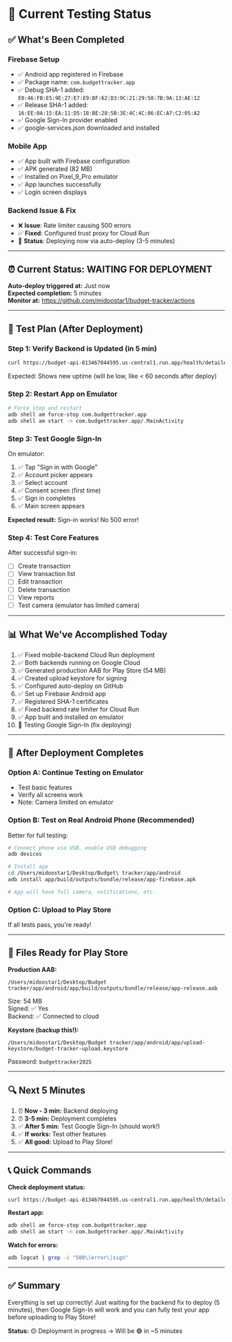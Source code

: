 # 🧪 Current Testing Status

## ✅ What's Been Completed

### Firebase Setup
- ✅ Android app registered in Firebase
- ✅ Package name: `com.budgettracker.app`
- ✅ Debug SHA-1 added: `E0:46:FB:E5:9E:27:E7:E9:BF:62:D3:9C:21:29:58:7B:9A:13:AE:12`
- ✅ Release SHA-1 added: `16:EE:0A:15:EA:11:D5:18:BE:28:5B:3E:4C:4C:86:EC:A7:C2:05:A2`
- ✅ Google Sign-In provider enabled
- ✅ google-services.json downloaded and installed

### Mobile App
- ✅ App built with Firebase configuration
- ✅ APK generated (82 MB)
- ✅ Installed on Pixel_9_Pro emulator
- ✅ App launches successfully
- ✅ Login screen displays

### Backend Issue & Fix
- ❌ **Issue**: Rate limiter causing 500 errors
- ✅ **Fixed**: Configured trust proxy for Cloud Run
- 🚀 **Status**: Deploying now via auto-deploy (3-5 minutes)

---

## ⏰ Current Status: WAITING FOR DEPLOYMENT

**Auto-deploy triggered at:** Just now  
**Expected completion:** 5 minutes  
**Monitor at:** https://github.com/midoostar1/budget-tracker/actions

---

## 🧪 Test Plan (After Deployment)

### Step 1: Verify Backend is Updated (in 5 min)

```bash
curl https://budget-api-813467044595.us-central1.run.app/health/detailed
```

Expected: Shows new uptime (will be low, like < 60 seconds after deploy)

### Step 2: Restart App on Emulator

```bash
# Force stop and restart
adb shell am force-stop com.budgettracker.app
adb shell am start -n com.budgettracker.app/.MainActivity
```

### Step 3: Test Google Sign-In

On emulator:
1. ✅ Tap "Sign in with Google"
2. ✅ Account picker appears
3. ✅ Select account
4. ✅ Consent screen (first time)
5. ✅ Sign in completes
6. ✅ Main screen appears

**Expected result:** Sign-in works! No 500 error!

### Step 4: Test Core Features

After successful sign-in:
- [ ] Create transaction
- [ ] View transaction list
- [ ] Edit transaction
- [ ] Delete transaction
- [ ] View reports
- [ ] Test camera (emulator has limited camera)

---

## 📊 What We've Accomplished Today

1. ✅ Fixed mobile-backend Cloud Run deployment
2. ✅ Both backends running on Google Cloud
3. ✅ Generated production AAB for Play Store (54 MB)
4. ✅ Created upload keystore for signing
5. ✅ Configured auto-deploy on GitHub
6. ✅ Set up Firebase Android app
7. ✅ Registered SHA-1 certificates
8. ✅ Fixed backend rate limiter for Cloud Run
9. ✅ App built and installed on emulator
10. 🔄 Testing Google Sign-In (fix deploying)

---

## 🎯 After Deployment Completes

### Option A: Continue Testing on Emulator
- Test basic features
- Verify all screens work
- Note: Camera limited on emulator

### Option B: Test on Real Android Phone (Recommended)
Better for full testing:

```bash
# Connect phone via USB, enable USB debugging
adb devices

# Install app
cd /Users/midoostar1/Desktop/Budget\ tracker/app/android
adb install app/build/outputs/bundle/release/app-firebase.apk

# App will have full camera, notifications, etc.
```

### Option C: Upload to Play Store
If all tests pass, you're ready!

---

## 📱 Files Ready for Play Store

**Production AAB:**
```
/Users/midoostar1/Desktop/Budget tracker/app/android/app/build/outputs/bundle/release/app-release.aab
```
Size: 54 MB  
Signed: ✅ Yes  
Backend: ✅ Connected to cloud  

**Keystore (backup this!):**
```
/Users/midoostar1/Desktop/Budget tracker/app/android/app/upload-keystore/budget-tracker-upload.keystore
```
Password: `budgettracker2025`

---

## 🔍 Next 5 Minutes

1. ⏰ **Now - 3 min:** Backend deploying
2. ⏰ **3-5 min:** Deployment completes
3. ✅ **After 5 min:** Test Google Sign-In (should work!)
4. ✅ **If works:** Test other features
5. ✅ **All good:** Upload to Play Store!

---

## 📞 Quick Commands

**Check deployment status:**
```bash
curl https://budget-api-813467044595.us-central1.run.app/health/detailed
```

**Restart app:**
```bash
adb shell am force-stop com.budgettracker.app
adb shell am start -n com.budgettracker.app/.MainActivity
```

**Watch for errors:**
```bash
adb logcat | grep -i "500\|error\|sign"
```

---

## ✅ Summary

Everything is set up correctly! Just waiting for the backend fix to deploy (5 minutes), then Google Sign-In will work and you can fully test your app before uploading to Play Store!

**Status:** 🟡 Deployment in progress → Will be 🟢 in ~5 minutes

